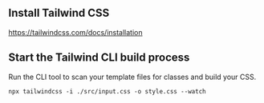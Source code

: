 ## Install Tailwind CSS

https://tailwindcss.com/docs/installation

## Start the Tailwind CLI build process
Run the CLI tool to scan your template files for classes and build your CSS.

```
npx tailwindcss -i ./src/input.css -o style.css --watch
```